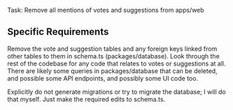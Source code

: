 Task: Remove all mentions of votes and suggestions from apps/web

## Specific Requirements

Remove the vote and suggestion tables and any foreign keys linked from other tables to them in schema.ts (packages/database). Look through the rest of the codebase for any code that relates to votes or suggestions at all. There are likely some queries in packages/database that can be deleted, and possible some API endpoints, and possibly some UI code too.

Explicitly do not generate migrations or try to migrate the database; I will do that myself. Just make the required edits to schema.ts.
